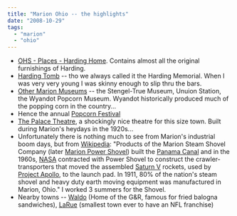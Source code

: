 ```yaml
---
title: "Marion Ohio -- the highlights"
date: "2008-10-29"
tags: 
  - "marion"
  - "ohio"
---
```


- [OHS - Places - Harding Home](http://ohsweb.ohiohistory.org/places/c03/index.shtml). Contains almost all the original furnishings of Harding.
- [Harding Tomb](http://ohsweb.ohiohistory.org/places/c04/) -- tho we always called it the Harding Memorial. When I was very very young I was skinny enough to slip thru the bars.
- [Other Marion Museums](http://www.downtownmarion.com/database.shtml?ID=4846132052005) -- the Stengel-True Museum, Unuion Station, the Wyandot Popcorn Museum. Wyandot historically produced much of the popping corn in the country...
- Hence the annual [Popcorn Festival](http://www.popcornfestival.com/)
- [The Palace Theatre](http://www.marionpalace.org/), a shockingly nice theatre for this size town. Built during Marion's heydays in the 1920s...
- Unfortunately there is nothing much to see from Marion's industrial boom days, but from [Wikipedia](http://en.wikipedia.org/wiki/Marion,_Ohio): "Products of the Marion Steam Shovel Company (later [Marion Power Shovel](http://en.wikipedia.org/wiki/Marion_Power_Shovel "Marion Power Shovel")) built the [Panama Canal](http://en.wikipedia.org/wiki/Panama_Canal "Panama Canal") and in the 1960s, [NASA](http://en.wikipedia.org/wiki/NASA "NASA") contracted with Power Shovel to construct the crawler-transporters that moved the assembled [Saturn V](http://en.wikipedia.org/wiki/Saturn_V "Saturn V") rockets, used by [Project Apollo](http://en.wikipedia.org/wiki/Project_Apollo "Project Apollo"), to the launch pad. In 1911, 80% of the nation's steam shovel and heavy duty earth moving equipment was manufactured in Marion, Ohio." I worked 3 summers for the Shovel.
- Nearby towns -- [Waldo](http://en.wikipedia.org/wiki/Waldo,_Ohio) (Home of the G&R, famous for fried balogna sandwiches), [LaRue](http://en.wikipedia.org/wiki/LaRue,_Ohio) (smallest town ever to have an NFL franchise)
